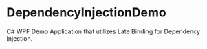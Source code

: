 # DependencyInjectionDemo
C# WPF Demo Application that utilizes Late Binding for Dependency Injection. 
